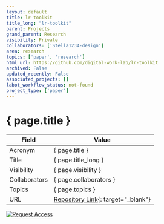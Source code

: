 ```yaml
---
layout: default
title: lr-toolkit
title_long: "lr-toolkit"
parent: Projects
grand_parent: Research
visibility: Private
collaborators: ['Stella1234-design']
area: research
topics: ['paper', 'research']
html_url: https://github.com/digital-work-lab/lr-toolkit
archived: False
updated_recently: False
associated_projects: []
labot_workflow_status: not-found
project_type: ['paper']
---
```


# { page.title }

Field               | Value
------------------- | ----------------------------------
Acronym             | { page.title }
Title               | { page.title_long }
Visibility          | { page.visibility }
Collaborators       | { page.collaborators }
Topics              | { page.topics }
URL                 | [Repository Link](https://github.com/digital-work-lab/lr-toolkit){: target="_blank"}

[![Request Access](https://img.shields.io/badge/Request-Access-blue?style=for-the-badge)](https://github.com/digital-work-lab/lr-toolkit/issues/new?assignees=geritwagner&labels=access+request&template=request-repo-access.md&title=%5BAccess+Request%5D+Request+for+access+to+repository)

